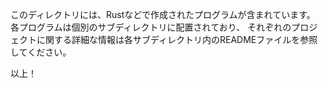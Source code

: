 このディレクトリには、Rustなどで作成されたプログラムが含まれています。
各プログラムは個別のサブディレクトリに配置されており、
それぞれのプロジェクトに関する詳細な情報は各サブディレクトリ内のREADMEファイルを参照してください。

以上！